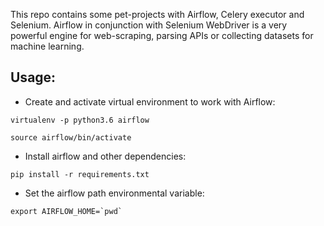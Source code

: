 This repo contains some pet-projects with Airflow, Celery executor and Selenium. Airflow in conjunction with Selenium WebDriver is a very powerful engine for web-scraping, parsing APIs or collecting datasets for machine learning. 

## Usage:

* Create and activate virtual environment to work with Airflow:

`virtualenv -p python3.6 airflow`

`source airflow/bin/activate`

* Install airflow and other dependencies:

`pip install -r requirements.txt` 

* Set the airflow path environmental variable:

```export AIRFLOW_HOME=`pwd` ```
